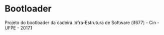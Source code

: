 # Bootloader
Projeto do bootloader da cadeira Infra-Estrutura de Software (if677) - Cin - UFPE - 2017.1
